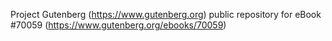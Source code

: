 Project Gutenberg (https://www.gutenberg.org) public repository for
eBook #70059 (https://www.gutenberg.org/ebooks/70059)

